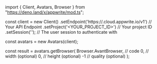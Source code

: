 import { Client, Avatars, Browser } from "https://deno.land/x/appwrite/mod.ts";

const client = new Client()
    .setEndpoint('https://<REGION>.cloud.appwrite.io/v1') // Your API Endpoint
    .setProject('<YOUR_PROJECT_ID>') // Your project ID
    .setSession(''); // The user session to authenticate with

const avatars = new Avatars(client);

const result = avatars.getBrowser(
    Browser.AvantBrowser, // code
    0, // width (optional)
    0, // height (optional)
    -1 // quality (optional)
);
